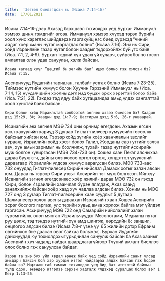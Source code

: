 ```yaml
---
title:  'Зөгнөл биелэгдсэн нь (Исаиа 7:14–16)'
date:  17/01/2021
---
```


Исаиа 7:14–16-дээр Ахазад бэрхшээл тохиолдох үед Бурхан Иммануэл хэмээх шинж тэмдгийг өгсөн. Иммануэл хэмээх хүүхэд төрөл бүрийн хоол хүнс хэрэглэх шийдвэрээ гаргахуйц нас биед хүрэхэд “чиний айдаг хоёр хааны нутаг мартагдах болно” (Исаиа 7:16). Энэ нь Сири, хойд Израилийн газар нутаг болон хаадыг тодорхойлж буй үгс байв (Иса. 7:1, 2, 4-9). Бурхан тэдний хүч удахгүй суларч, сүйрэх болно гэсэн амлалтаа олон удаа сануулан, хэлж байсан.

`Исаиа яагаад хүүг ”цөцгий ба зөгийн бал” идэх болно гэж хэлсэн бэ? Исаиа 7:15.`

Ассиричууд Иудагийн тариалан, талбайг устгах болно (Исаиа 7:23-25). Тиймээс нутгийн хүмүүс болон Хуучин Гэрээний Иммануэл нь (Иса. 7:14, 15) нүүдэлчдийн хоолны дэглэмд буцаж орох хэрэгтэй болох байв (Иса. 7:21, 22). Гэхдээ тэд ядуу байх хугацаандаа амьд үлдэх хангалттай хоол хүнстэй байх байсан.

`Сири болон хойд Израильтай холбоотой зөгнөл хэзээ биелсэн бэ? Хаадын дэд 15:29, 30; Хаадын дэд 16:7-9; Шастирын дээд 5:6, 26-г уншаарай.`

Исаиагийн энэ зөгнөл МЭӨ 734 оны орчимд өгөгдсөн. Ахазын өгсөн хээл хахуулийн хариуд 3 дугаар Тиглат-пилесер хүмүүсийн төсөөлж байсныг хийсэн юм. Тэрээр хойд зүгийн хоёр хаанчлалын эвслийг нурааж, Израилийн хойд хэсэг болох Галил, Жорданы сав нутгийг эзлэн авч, хүн амын заримыг нь боолчилж, тухайн газар нутгийг Ассирийн муж болгон хувиргасан (МЭӨ 734-733 он). Хошеа хаан Пекаг алсныхаа дараа бууж өгч, дайны олзноосоо өргөл өргөж, хүндэтгэл үзүүлсний дараагаар Израилийн үлдсэн хүмүүс аврагдсан билээ. МЭӨ 733-аас 732 онуудад Тиглат-пилесер Сирийн нийслэл Дамаск хотыг эзлэн авсан юм. Дараа нь тэрээр Сири улсыг Ассирийн нэг муж болгосон. Ийнхүү Исаиагийн зөгнөл өгөгдсөнөөс хоёр жилийн дараа МЭӨ 732 он гэхэд Сири, болон Израилийн хаанчлал бүрэн ялагдаж, Ахаз хаанд заналхийлж байсан хоёр хаад хүч чадлаа алдсан билээ. Хожим нь МЭӨ 727 онд 3 дугаар Тиглат-пилесерийн хаан суудлыг  5 дугаар Шалманесер өвлөн авсны дараахан Израилийн хаан Хошеа Ассирийн эсрэг бослого гаргаж, улс төрийн хувьд амиа хорлож байгаа мэт үйлдэл гаргасан. Ассиричууд МЭӨ 722 онд Самарийн нийслэлийг эзлэн түрэмгийлж, олон мянган Израильчуудыг Месопотами, Медианы нутаг руу цөлж, тэд тэндээ нутгийн хүн амд шингэж, өөрсдийн ёс заншил, онцлогоо алдсан билээ (Исаиа 7:8-г үзнэ үү. 65 жилийн дотор Ефраим овгийнхон бие даасан овог байхаа больжээ). Бурхан Иудагийн дайснуудад юу тохиолдохыг урьдчилан сануулж байсан ба Ахаз хааныг Ассирийн хүч чадалд найдах шаардлагагүйгээр Түүний амлалт биеллээ олох болно гэж сануулсан байдаг.

`Хэрэв та энэ бүх үйл явдал өрнөж байх үед хойд Израилийн хаант улсад амьдарч байсан бол хэр хурдан итгэл найдвараа алдах байсан гэж бодож байна вэ? Маргааш гай гамшиг тохиолдох үед бид бат итгэлтэй байхын тулд одоо, өнөөдөр итгэлээ хэрхэн хадгалж үлдэхэд суралцаж болох вэ? 1 Петр 1:13–25.`